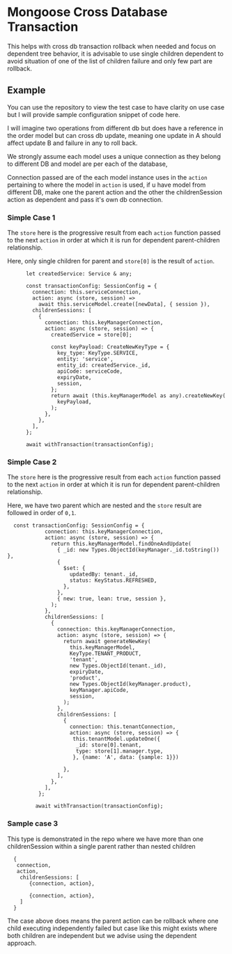 # Mongoose Cross Database Transaction

This helps with cross db transaction rollback when needed and focus on dependent tree behavior, it is advisable to use single children dependent to avoid situation of one of the list of children failure and only few part are rollback.


## Example

You can use the repository to view the test case to have clarity on use case but I will provide sample configuration snippet of code here.

I will imagine two operations from different db but does have a reference in the order model but can cross db update, meaning one update in A should affect update B and failure in any to roll back.

We strongly assume each model uses a unique connection as they belong to different DB and model are per each of the database,

Connection passed are of the each model instance uses in the `action` pertaining to where the model in `action` is used, if u have model from different DB, make one the parent action and the other the childrenSession action as dependent and pass it's own db connection.

### Simple Case 1

The `store` here is the progressive result from each `action` function passed to the next `action` in order at which it is run for dependent parent-children relationship.

Here, only single children for parent and `store[0]` is the result of `action`.

```$
      let createdService: Service & any;

      const transactionConfig: SessionConfig = {
        connection: this.serviceConnection,
        action: async (store, session) =>
          await this.serviceModel.create([newData], { session }),
        childrenSessions: [
          {
            connection: this.keyManagerConnection,
            action: async (store, session) => {
              createdService = store[0];

              const keyPayload: CreateNewKeyType = {
                key_type: KeyType.SERVICE,
                entity: 'service',
                entity_id: createdService._id,
                apiCode: serviceCode,
                expiryDate,
                session,
              };
              return await (this.keyManagerModel as any).createNewKey(
                keyPayload,
              );
            },
          },
        ],
      };

      await withTransaction(transactionConfig);
```


### Simple Case 2

The `store` here is the progressive result from each `action` function passed to the next `action` in order at which it is run for dependent parent-children relationship.

Here,  we have two parent which are nested and the `store` result are followed in order of `0,1`.

```$
  const transactionConfig: SessionConfig = {
            connection: this.keyManagerConnection,
            action: async (store, session) => {
              return this.keyManagerModel.findOneAndUpdate(
                { _id: new Types.ObjectId(keyManager._id.toString()) },
                {
                  $set: {
                    updatedBy: tenant._id,
                    status: KeyStatus.REFRESHED,
                  },
                },
                { new: true, lean: true, session },
              );
            },
            childrenSessions: [
              {
                connection: this.keyManagerConnection,
                action: async (store, session) => {
                  return await generateNewKey(
                    this.keyManagerModel,
                    KeyType.TENANT_PRODUCT,
                    'tenant',
                    new Types.ObjectId(tenant._id),
                    expiryDate,
                    'product',
                    new Types.ObjectId(keyManager.product),
                    keyManager.apiCode,
                    session,
                  );
                },
                childrenSessions: [
                  {
                    connection: this.tenantConnection,
                    action: async (store, session) => {
                     this.tenantModel.updateOne({
                      _id: store[0].tenant,
                      type: store[1].manager.type,
                     }, {name: 'A', data: {sample: 1}})
                     
                  },
                ],
              },
            ],
          };
         
         await withTransaction(transactionConfig);

```

### Sample case 3
This type is demonstrated in the repo where we have more than one childrenSession within a single parent rather than nested children

```$
  {
   connection,
   action,
    childrenSessions: [
       {connection, action},
      
       {connection, action},
    ]
  }
```

The case above does means the parent action can be rollback where one child executing independently failed but case like this might exists where both children are independent but we advise using the dependent approach.
